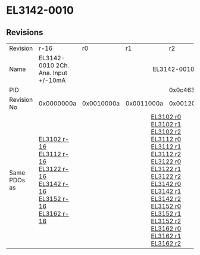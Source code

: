 # EL3142-0010

## Revisions
<table>
<tr>
<td>Revision</td>
<td>r-16</td>
<td>r0</td>
<td>r1</td>
<td>r2</td>
<td>r3</td>
<td>r4</td>
<td>r5</td>
</tr>
<tr>
<td>Name</td>
<td>EL3142-0010 2Ch. Ana. Input +/-10mA</td>
<td colspan=6 align="center">EL3142-0010 2Ch. Ana Input +/-10mA</td>
</tr>
<tr>
<td>PID</td>
<td colspan=7 align="center">0x0c463052</td>
</tr>
<tr>
<td>Revision No</td>
<td>0x0000000a</td>
<td>0x0010000a</td>
<td>0x0011000a</td>
<td>0x0012000a</td>
<td>0x0013000a</td>
<td>0x0014000a</td>
<td>0x0015000a</td>
</tr>
<tr>
<td>Same PDOs as</td>
<td><a href="EL3102.md">EL3102 r-16</a><br/><a href="EL3112.md">EL3112 r-16</a><br/><a href="EL3122.md">EL3122 r-16</a><br/><a href="EL3142.md">EL3142 r-16</a><br/><a href="EL3152.md">EL3152 r-16</a><br/><a href="EL3162.md">EL3162 r-16</a></td>
<td colspan=4 align="center"><a href="EL3102.md">EL3102 r0</a><br/><a href="EL3102.md">EL3102 r1</a><br/><a href="EL3102.md">EL3102 r2</a><br/><a href="EL3112.md">EL3112 r0</a><br/><a href="EL3112.md">EL3112 r1</a><br/><a href="EL3112.md">EL3112 r2</a><br/><a href="EL3122.md">EL3122 r0</a><br/><a href="EL3122.md">EL3122 r1</a><br/><a href="EL3122.md">EL3122 r2</a><br/><a href="EL3142.md">EL3142 r0</a><br/><a href="EL3142.md">EL3142 r1</a><br/><a href="EL3142.md">EL3142 r2</a><br/><a href="EL3152.md">EL3152 r0</a><br/><a href="EL3152.md">EL3152 r1</a><br/><a href="EL3152.md">EL3152 r2</a><br/><a href="EL3162.md">EL3162 r0</a><br/><a href="EL3162.md">EL3162 r1</a><br/><a href="EL3162.md">EL3162 r2</a></td>
<td colspan=2 align="center"><a href="EL3112-0011.md">EL3112-0011 r0</a><br/><a href="EL3112.md">EL3112 r3</a><br/><a href="EL3122.md">EL3122 r3</a><br/><a href="EL3142.md">EL3142 r3</a><br/><a href="EL3152.md">EL3152 r3</a><br/><a href="EL3162.md">EL3162 r3</a></td>
</tr>
</table>
